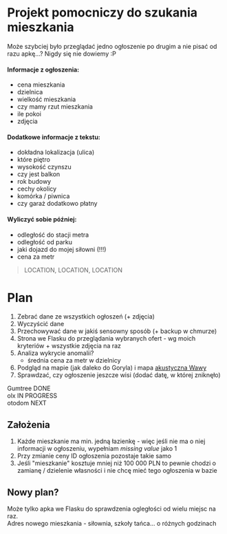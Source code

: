 # Projekt pomocniczy do szukania mieszkania

Może szybciej było przeglądać jedno ogłoszenie po drugim a nie pisać od razu apkę...? Nigdy się nie dowiemy :P

#### Informacje z ogłoszenia:
- cena mieszkania
- dzielnica
- wielkość mieszkania
- czy mamy rzut mieszkania  
- ile pokoi
- zdjęcia

#### Dodatkowe informacje z tekstu:
- dokładna lokalizacja (ulica)
- które piętro
- wysokość czynszu
- czy jest balkon
- rok budowy
- cechy okolicy
- komórka / piwnica
- czy garaż dodatkowo płatny

#### Wyliczyć sobie później:
- odległość do stacji metra
- odległość od parku
- jaki dojazd do mojej siłowni (!!!)
- cena za metr


> LOCATION, LOCATION, LOCATION


# Plan 
1. Zebrać dane ze wszystkich ogłoszeń (+ zdjęcia)
2. Wyczyścić dane 
3. Przechowywać dane w jakiś sensowny sposób (+ backup w chmurze)
4. Strona we Flasku do przeglądania wybranych ofert - wg moich kryteriów + wszystkie zdjęcia na raz
5. Analiza wykrycie anomalii?
    - średnia cena za metr w dzielnicy
6. Podgląd na mapie (jak daleko do Goryla) i mapa [akustyczna Wawy](http://mapa.um.warszawa.pl/mapaApp1/mapa?service=mapa_akustyczna&L=PL&X=7501841.83526767&Y=5782957.86084302&S=15&O=0&T=7dffc0100100001007fff004xA9)  
7. Sprawdzać, czy ogłoszenie jeszcze wisi (dodać datę, w której zniknęło)


Gumtree DONE   
olx IN PROGRESS   
otodom NEXT  

## Założenia
1. Każde mieszkanie ma min. jedną łazienkę - więc jeśli nie ma o niej informacji w ogłoszeniu, wypełniam _missing value_ jako 1
2. Przy zmianie ceny ID ogłoszenia pozostaje takie samo
3. Jeśli "mieszkanie" kosztuje mniej niż 100 000 PLN to pewnie chodzi o zamianę / dzielenie własności i nie chcę mieć tego ogłoszenia w bazie



## Nowy plan? 
Może tylko apka we Flasku do sprawdzenia ogległości od wielu miejsc na raz.  
Adres nowego mieszkania - siłownia, szkoły tańca... o różnych godzinach